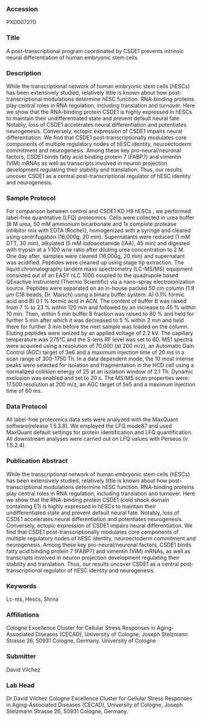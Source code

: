### Accession
PXD007270

### Title
A post-transcriptional program coordinated by CSDE1 prevents intrinsic neural differentiation of human embryonic stem cells

### Description
While the transcriptional network of human embryonic stem cells (hESCs) has been extensively studied, relatively little is known about how post-transcriptional modulations determine hESC function. RNA-binding proteins play central roles in RNA regulation, including translation and turnover. Here we show that the RNA-binding protein CSDE1 is highly expressed in hESCs to maintain their undifferentiated state and prevent default neural fate. Notably, loss of CSDE1 accelerates neural differentiation and potentiates neurogenesis. Conversely, ectopic expression of CSDE1 impairs neural differentiation. We find that CSDE1 post-transcriptionally modulates core components of multiple regulatory nodes of hESC identity, neuroectoderm commitment and neurogenesis. Among these key pro-neural/neuronal factors, CSDE1 binds fatty acid binding protein 7 (FABP7) and vimentin (VIM) mRNAs as well as transcripts involved in neuron projection development regulating their stability and translation. Thus, our results uncover CSDE1 as a central post-transcriptional regulator of hESC identity and neurogenesis.

### Sample Protocol
For  comparison between control and CSDE1 KD H9 hESCs , we performed label-free quantitative (LFQ) proteomics. Cells were collected in urea buffer (8 M urea, 50 mM ammonium bicarbonate and 1x complete protease inhibitor mix with EDTA (Roche)), homogenized with a syringe and cleared using centrifugation (16,000g, 20 min). Supernatants were reduced (1 mM DTT, 30 min), alkylated (5 mM iodoacetamide (IAA), 45 min) and digested with trypsin at a 1:100 w/w ratio after diluting urea concentration to 2 M. One day after, samples were cleared (16,000g, 20 min) and supernatant was acidified. Peptides were cleaned up using stage tip extraction. The liquid chromatography tandem mass spectrometry (LC-MS/MS) equipment consisted out of an EASY nLC 1000 coupled to the quadrupole based QExactive instrument (Thermo Scientific) via a nano-spray electroionization source. Peptides were separated on an in-house packed 50 cm column (1.9 µm C18 beads, Dr. Maisch) using a binary buffer system: A) 0.1% formic acid and B) 0.1 % formic acid in ACN.  The content of buffer B was raised from 7 % to 23 % within 120 min and followed by an increase to 45 % within 10 min. Then, within 5 min buffer B fraction was raised to 80 % and held for further 5 min after which it was decreased to 5 % within 2 min and held there for further 3 min before the next sample was loaded on the column. Eluting peptides were ionized by an applied voltage of 2.2 kV. The capillary temperature was 275°C and the S-lens RF level was set to 60. MS1 spectra were acquired using a resolution of 70,000 (at 200 m/z), an Automatic Gain Control (AGC) target of 3e6 and a maximum injection time of 20 ms in a scan range of 300-1750 Th. In a data dependent mode, the 10 most intense peaks were selected for isolation and fragmentation in the HCD cell using a normalized collision energy of 25 at an isolation window of 2.1 Th. Dynamic exclusion was enabled and set to 20 s. The MS/MS scan properties were: 17.500 resolution at 200 m/z, an AGC target of 5e5 and a maximum injection time of 60 ms.

### Data Protocol
All label-free proteomics data sets were analyzed with the MaxQuant software(release 1.5.3.8). We employed the LFQ mode87 and used MaxQuant default settings for protein identification and LFQ quantification. All downstream analyses were carried out on LFQ values with Perseus (v. 1.5.2.4).

### Publication Abstract
While the transcriptional network of human embryonic stem cells (hESCs) has been extensively studied, relatively little is known about how post-transcriptional modulations determine hESC function. RNA-binding proteins play central roles in RNA regulation, including translation and turnover. Here we show that the RNA-binding protein CSDE1 (cold shock domain containing E1) is highly expressed in hESCs to maintain their undifferentiated state and prevent default neural fate. Notably, loss of CSDE1 accelerates neural differentiation and potentiates neurogenesis. Conversely, ectopic expression of CSDE1 impairs neural differentiation. We find that CSDE1 post-transcriptionally modulates core components of multiple regulatory nodes of hESC identity, neuroectoderm commitment and neurogenesis. Among these key pro-neural/neuronal factors, CSDE1 binds fatty acid binding protein 7 (FABP7) and vimentin (VIM) mRNAs, as well as transcripts involved in neuron projection development regulating their stability and translation. Thus, our results uncover CSDE1 as a central post-transcriptional regulator of hESC identity and neurogenesis.

### Keywords
Lc-ms, Hescs, Shrna

### Affiliations
Cologne Excellence Cluster for Cellular Stress Responses in Aging-Associated Diseases (CECAD), University of Cologne, Joseph Stelzmann Strasse 26, 50931 Cologne, Germany.
University of Cologne

### Submitter
David Vilchez

### Lab Head
Dr David Vilchez
Cologne Excellence Cluster for Cellular Stress Responses in Aging-Associated Diseases (CECAD), University of Cologne, Joseph Stelzmann Strasse 26, 50931 Cologne, Germany.


